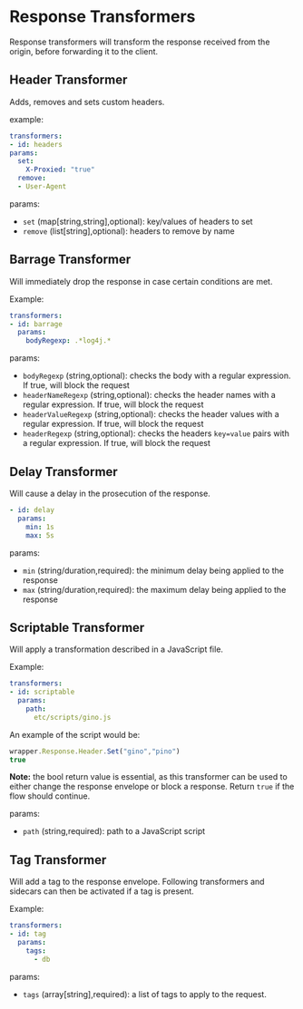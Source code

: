 # Response Transformers
Response transformers will transform the response received from the origin, before forwarding it to the client.

## Header Transformer
Adds, removes and sets custom headers.

example:
```yaml
transformers:
- id: headers
params:
  set:
    X-Proxied: "true"
  remove:
  - User-Agent
```

params:
* `set` (map[string,string],optional): key/values of headers to set
* `remove` (list[string],optional): headers to remove by name

## Barrage Transformer
Will immediately drop the response in case certain conditions are met.

Example:
```yaml
transformers:
- id: barrage
  params:
    bodyRegexp: .*log4j.*
```

params:
* `bodyRegexp` (string,optional): checks the body with a regular expression. If true, will block the request
* `headerNameRegexp` (string,optional): checks the header names with a regular expression. If true, will block the request
* `headerValueRegexp` (string,optional): checks the header values with a regular expression. If true, will block the request
* `headerRegexp` (string,optional): checks the headers `key=value` pairs with a regular expression. If true, will block the request


## Delay Transformer
Will cause a delay in the prosecution of the response.
```yaml
- id: delay
  params:
    min: 1s
    max: 5s
```

params:
* `min` (string/duration,required): the minimum delay being applied to the response
* `max` (string/duration,required): the maximum delay being applied to the response

## Scriptable Transformer
Will apply a transformation described in a JavaScript file.

Example:
```yaml
transformers:
- id: scriptable
  params:
    path:
      etc/scripts/gino.js
```

An example of the script would be:
```javascript
wrapper.Response.Header.Set("gino","pino")
true
```
**Note:** the bool return value is essential, as this transformer can be used to either change the response envelope
or block a response. Return `true` if the flow should continue.

params:
* `path` (string,required): path to a JavaScript script

## Tag Transformer
Will add a tag to the response envelope. Following transformers and sidecars can then be activated if a tag is present.

Example:
```yaml
transformers:
- id: tag
  params:
    tags:
      - db
```
params:
* `tags` (array[string],required): a list of tags to apply to the request.